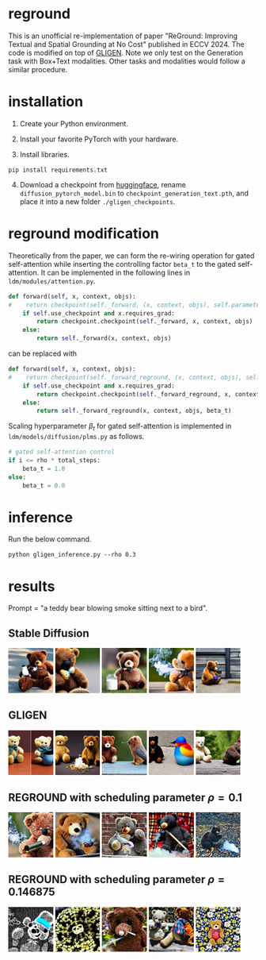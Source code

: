 # reground
This is an unofficial re-implementation of paper "ReGround: Improving Textual and Spatial Grounding at No Cost" published in ECCV 2024. The code is modified on top of [GLIGEN](https://github.com/gligen/GLIGEN). Note we only test on the Generation task with Box+Text modalities. Other tasks and modalities would follow a similar procedure.

# installation
1. Create your Python environment.

2. Install your favorite PyTorch with your hardware.

3. Install libraries.
```
pip install requirements.txt
```

4. Download a checkpoint from [huggingface](https://huggingface.co/gligen/gligen-generation-text-box/blob/main/diffusion_pytorch_model.bin), rename ```diffusion_pytorch_model.bin``` to ```checkpoint_generation_text.pth```, and place it into a new folder ```./gligen_checkpoints```.

# reground modification
Theoretically from the paper, we can form the re-wiring operation for gated self-attention while inserting the controlling factor ```beta_t``` to the gated self-attention. It can be implemented in the following lines in ```ldm/modules/attention.py```.
```python
def forward(self, x, context, objs):
#    return checkpoint(self._forward, (x, context, objs), self.parameters(), self.use_checkpoint)
    if self.use_checkpoint and x.requires_grad:
        return checkpoint.checkpoint(self._forward, x, context, objs)
    else:
        return self._forward(x, context, objs)
```
can be replaced with
```python
def forward(self, x, context, objs):
#    return checkpoint(self._forward_reground, (x, context, objs), self.parameters(), self.use_checkpoint)
    if self.use_checkpoint and x.requires_grad:
        return checkpoint.checkpoint(self._forward_reground, x, context, objs, beta_t)
    else:
        return self._forward_reground(x, context, objs, beta_t)
```

Scaling hyperparameter $\beta_t$ for gated self-attention is implemented in ```ldm/models/diffusion/plms.py``` as follows.
```python
# gated self-attention control
if i <= rho * total_steps:
    beta_t = 1.0
else:
    beta_t = 0.0
```

# inference
Run the below command.
```
python gligen_inference.py --rho 0.3
```

# results
Prompt = "a teddy bear blowing smoke sitting next to a bird".

## Stable Diffusion
<p float="left">
  <img src="results/sd_1.png" width="18%" />
  <img src="results/sd_2.png" width="18%" />
  <img src="results/sd_3.png" width="18%" />
  <img src="results/sd_4.png" width="18%" />
  <img src="results/sd_5.png" width="18%" />
</p>

## GLIGEN
<p float="left">
  <img src="results/gligen_1.png" width="18%" />
  <img src="results/gligen_2.png" width="18%" />
  <img src="results/gligen_3.png" width="18%" />
  <img src="results/gligen_4.png" width="18%" />
  <img src="results/gligen_5.png" width="18%" />
</p>

## REGROUND with scheduling parameter $\rho=0.1$
<p float="left">
  <img src="results/reground_0p1_1.png" width="18%" />
  <img src="results/reground_0p1_2.png" width="18%" />
  <img src="results/reground_0p1_3.png" width="18%" />
  <img src="results/reground_0p1_4.png" width="18%" />
  <img src="results/reground_0p1_5.png" width="18%" />
</p>

## REGROUND with scheduling parameter $\rho=0.146875$
<p float="left">
  <img src="results/reground_0p146875_1.png" width="18%" />
  <img src="results/reground_0p146875_2.png" width="18%" />
  <img src="results/reground_0p146875_3.png" width="18%" />
  <img src="results/reground_0p146875_4.png" width="18%" />
  <img src="results/reground_0p146875_5.png" width="18%" />
</p>